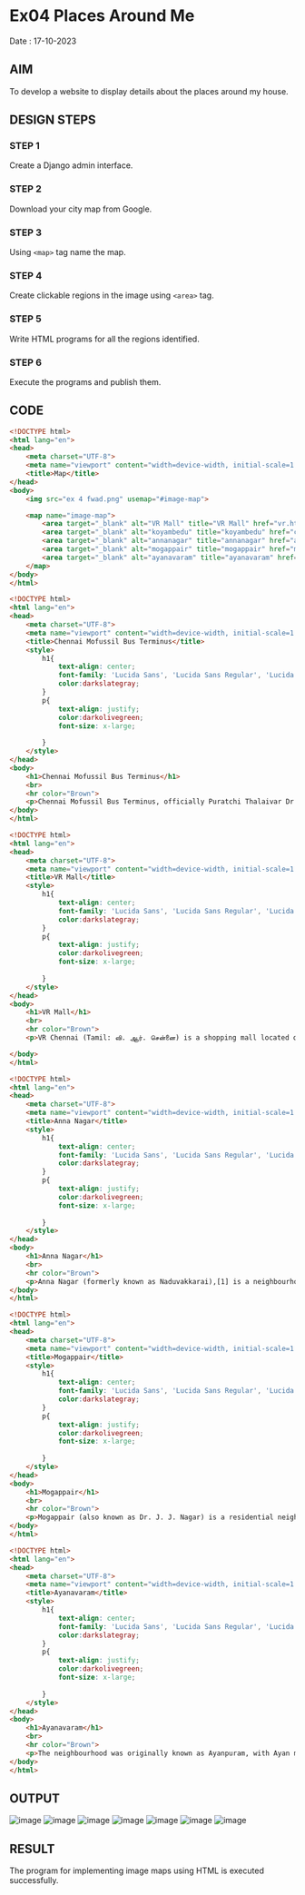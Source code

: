 # Ex04 Places Around Me

Date : 17-10-2023

## AIM
To develop a website to display details about the places around my house.

## DESIGN STEPS

### STEP 1
Create a Django admin interface.

### STEP 2
Download your city map from Google.

### STEP 3
Using ```<map>``` tag name the map.

### STEP 4
Create clickable regions in the image using ```<area>``` tag.

### STEP 5
Write HTML programs for all the regions identified.

### STEP 6
Execute the programs and publish them.

## CODE

```html
<!DOCTYPE html>
<html lang="en">
<head>
    <meta charset="UTF-8">
    <meta name="viewport" content="width=device-width, initial-scale=1.0">
    <title>Map</title>
</head>
<body>
    <img src="ex 4 fwad.png" usemap="#image-map">

    <map name="image-map">
        <area target="_blank" alt="VR Mall" title="VR Mall" href="vr.html" coords="453,362,538,398" shape="rect">
        <area target="_blank" alt="koyambedu" title="koyambedu" href="cmbt.html" coords="445,529,546,565" shape="rect">
        <area target="_blank" alt="annanagar" title="annanagar" href="annanagar.html" coords="758,363,643,310" shape="rect">
        <area target="_blank" alt="mogappair" title="mogappair" href="mogappair.html" coords="178,331,287,371" shape="rect">
        <area target="_blank" alt="ayanavaram" title="ayanavaram" href="ayanavaram.html" coords="950,135,1069,165" shape="rect">
    </map>
</body>
</html>
```

```html
<!DOCTYPE html>
<html lang="en">
<head>
    <meta charset="UTF-8">
    <meta name="viewport" content="width=device-width, initial-scale=1.0">
    <title>Chennai Mofussil Bus Terminus</title>
    <style>
        h1{
            text-align: center;
            font-family: 'Lucida Sans', 'Lucida Sans Regular', 'Lucida Grande', 'Lucida Sans Unicode', Geneva, Verdana, sans-serif;
            color:darkslategray;
        }
        p{
            text-align: justify;
            color:darkolivegreen;
            font-size: x-large;
            
        }
    </style>
</head>
<body>
    <h1>Chennai Mofussil Bus Terminus</h1>
    <br>
    <hr color="Brown">
    <p>Chennai Mofussil Bus Terminus, officially Puratchi Thalaivar Dr. M.G.R. Bus Terminus, is a bus terminus located in Chennai, India, providing inter-state bus transport services. It is located on the 100 feet (30 m) Jawaharlal Nehru Salai in Koyambedu between SAF Games Village and the Koyambedu Vegetable Market. It is the second largest bus terminus in India as well as Asia.[1][2] Chennai Metro Rail has operated a coach depot behind the bus terminus since 2015.</p>
</body>
</html>
```

```html
<!DOCTYPE html>
<html lang="en">
<head>
    <meta charset="UTF-8">
    <meta name="viewport" content="width=device-width, initial-scale=1.0">
    <title>VR Mall</title>
    <style>
        h1{
            text-align: center;
            font-family: 'Lucida Sans', 'Lucida Sans Regular', 'Lucida Grande', 'Lucida Sans Unicode', Geneva, Verdana, sans-serif;
            color:darkslategray;
        }
        p{
            text-align: justify;
            color:darkolivegreen;
            font-size: x-large;
            
        }
    </style>
</head>
<body>
    <h1>VR Mall</h1>
    <br>
    <hr color="Brown">
    <p>VR Chennai (Tamil: வி. ஆர். சென்னை) is a shopping mall located on Jawaharlal Nehru Road in Anna Nagar West, Chennai, Tamil Nadu, India.[3] This mall was opened to the public on 18 June 2018.[1] It is one of the largest malls in Chennai by area, occupying 1,840,000 square feet (171,000 m2) built-up area with 1,000,000 square feet (93,000 m2) of retail space.</p>

</body>
</html>
```

```html
<!DOCTYPE html>
<html lang="en">
<head>
    <meta charset="UTF-8">
    <meta name="viewport" content="width=device-width, initial-scale=1.0">
    <title>Anna Nagar</title>
    <style>
        h1{
            text-align: center;
            font-family: 'Lucida Sans', 'Lucida Sans Regular', 'Lucida Grande', 'Lucida Sans Unicode', Geneva, Verdana, sans-serif;
            color:darkslategray;
        }
        p{
            text-align: justify;
            color:darkolivegreen;
            font-size: x-large;
            
        }
    </style>
</head>
<body>
    <h1>Anna Nagar</h1>
    <br>
    <hr color="Brown">
    <p>Anna Nagar (formerly known as Naduvakkarai),[1] is a neighbourhood in the metropolitan city of Chennai, India. Named after former chief minister of Tamil Nadu C. N. Annadurai, it is located in the north-western part of Chennai and forms a part of the Aminjikarai taluk and the Anna Nagar Zone. It is one of the prime residential areas in Chennai and is home to several prominent doctors, lawyers and politicians. Real estate prices are among the highest in the city.[2] A recent addition to the area is VR Chennai Mall, located near Shanthi Colony and Thirumangalam junction.</p>
</body>
</html>
```

```html
<!DOCTYPE html>
<html lang="en">
<head>
    <meta charset="UTF-8">
    <meta name="viewport" content="width=device-width, initial-scale=1.0">
    <title>Mogappair</title>
    <style>
        h1{
            text-align: center;
            font-family: 'Lucida Sans', 'Lucida Sans Regular', 'Lucida Grande', 'Lucida Sans Unicode', Geneva, Verdana, sans-serif;
            color:darkslategray;
        }
        p{
            text-align: justify;
            color:darkolivegreen;
            font-size: x-large;
            
        }
    </style>
</head>
<body>
    <h1>Mogappair</h1>
    <br>
    <hr color="Brown">
    <p>Mogappair (also known as Dr. J. J. Nagar) is a residential neighborhood in north-western Chennai, India. It is located west of the Jawaharlal Nehru Road (Inner Ring Road) and is part of the Ambattur zone (7) of the Greater Chennai Corporation. There are industrial estates to the north and west, namely, Padi and Ambattur.</p>
</body>
</html>
```

```html
<!DOCTYPE html>
<html lang="en">
<head>
    <meta charset="UTF-8">
    <meta name="viewport" content="width=device-width, initial-scale=1.0">
    <title>Ayanavaram</title>
    <style>
        h1{
            text-align: center;
            font-family: 'Lucida Sans', 'Lucida Sans Regular', 'Lucida Grande', 'Lucida Sans Unicode', Geneva, Verdana, sans-serif;
            color:darkslategray;
        }
        p{
            text-align: justify;
            color:darkolivegreen;
            font-size: x-large;
            
        }
    </style>
</head>
<body>
    <h1>Ayanavaram</h1>
    <br>
    <hr color="Brown">
    <p>The neighbourhood was originally known as Ayanpuram, with Ayan meaning Brahma. When Lord Muruga admonished Brahma and took over creation, it is believed that Brahma prayed to Shiva here and got his action of creativity back. It is believed that Brahma worshipped Shiva at Parasurama Easwaran Koil. It is in recognition of that Ayanpuram is named. (It was also called Brahmapuri)</p>
</body>
</html>
```

## OUTPUT
![image](https://github.com/Khabir-Ahmed786/NearMe/assets/143950752/028110d8-87be-4213-9b98-4b9369241d68)
![image](https://github.com/Khabir-Ahmed786/NearMe/assets/143950752/1b52e7b2-789a-494b-8d5c-2cbd84a63c45)
![image](https://github.com/Khabir-Ahmed786/NearMe/assets/143950752/34c002fd-65af-4fe0-ac3b-4cdee649093e)
![image](https://github.com/Khabir-Ahmed786/NearMe/assets/143950752/d038a47c-269a-468d-9c00-057381b7e944)
![image](https://github.com/Khabir-Ahmed786/NearMe/assets/143950752/ea4a205e-8f89-4da7-8198-4f74f8d02bff)
![image](https://github.com/Khabir-Ahmed786/NearMe/assets/143950752/4d970c5f-ef0b-44cf-bc24-dd1b0d44cd50)
![image](https://github.com/Khabir-Ahmed786/NearMe/assets/143950752/e852fef2-d63c-4612-85dc-a549d3c0deaa)



## RESULT
The program for implementing image maps using HTML is executed successfully.

